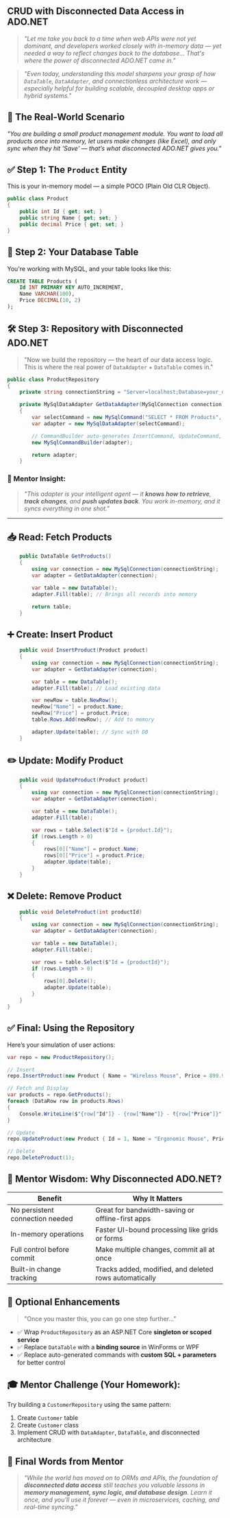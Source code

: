 ## CRUD with Disconnected Data Access in ADO.NET

> *"Let me take you back to a time when web APIs were not yet dominant, and developers worked closely with in-memory data — yet needed a way to reflect changes back to the database… That's where the power of disconnected ADO.NET came in."*

> *"Even today, understanding this model sharpens your grasp of how `DataTable`, `DataAdapter`, and connectionless architecture work — especially helpful for building scalable, decoupled desktop apps or hybrid systems."*

## 🎯 The Real-World Scenario

*"You are building a small product management module. You want to load all products once into memory, let users make changes (like Excel), and only sync when they hit 'Save' — that’s what disconnected ADO.NET gives you."*


## ✅ Step 1: The `Product` Entity

This is your in-memory model — a simple POCO (Plain Old CLR Object).

```csharp
public class Product
{
    public int Id { get; set; }
    public string Name { get; set; }
    public decimal Price { get; set; }
}
```


## 🧱 Step 2: Your Database Table

You're working with MySQL, and your table looks like this:

```sql
CREATE TABLE Products (
    Id INT PRIMARY KEY AUTO_INCREMENT,
    Name VARCHAR(100),
    Price DECIMAL(10, 2)
);
```

## 🛠️ Step 3: Repository with Disconnected ADO.NET

> "Now we build the repository — the heart of our data access logic. This is where the real power of `DataAdapter` + `DataTable` comes in."

```csharp
public class ProductRepository
{
    private string connectionString = "Server=localhost;Database=your_db;Uid=your_user;Pwd=your_password;";

    private MySqlDataAdapter GetDataAdapter(MySqlConnection connection)
    {
        var selectCommand = new MySqlCommand("SELECT * FROM Products", connection);
        var adapter = new MySqlDataAdapter(selectCommand);

        // CommandBuilder auto-generates InsertCommand, UpdateCommand, DeleteCommand
        new MySqlCommandBuilder(adapter);

        return adapter;
    }
```

### 🧠 Mentor Insight:

> *"This adapter is your intelligent agent — it **knows how to retrieve**, **track changes**, and **push updates back**. You work in-memory, and it syncs everything in one shot."*

---

## 📥 Read: Fetch Products

```csharp
    public DataTable GetProducts()
    {
        using var connection = new MySqlConnection(connectionString);
        var adapter = GetDataAdapter(connection);

        var table = new DataTable();
        adapter.Fill(table); // Brings all records into memory

        return table;
    }
```

## ➕ Create: Insert Product

```csharp
    public void InsertProduct(Product product)
    {
        using var connection = new MySqlConnection(connectionString);
        var adapter = GetDataAdapter(connection);

        var table = new DataTable();
        adapter.Fill(table); // Load existing data

        var newRow = table.NewRow();
        newRow["Name"] = product.Name;
        newRow["Price"] = product.Price;
        table.Rows.Add(newRow); // Add to memory

        adapter.Update(table); // Sync with DB
    }
```

## ✏️ Update: Modify Product

```csharp
    public void UpdateProduct(Product product)
    {
        using var connection = new MySqlConnection(connectionString);
        var adapter = GetDataAdapter(connection);

        var table = new DataTable();
        adapter.Fill(table);

        var rows = table.Select($"Id = {product.Id}");
        if (rows.Length > 0)
        {
            rows[0]["Name"] = product.Name;
            rows[0]["Price"] = product.Price;
            adapter.Update(table);
        }
    }
```

## ❌ Delete: Remove Product

```csharp
    public void DeleteProduct(int productId)
    {
        using var connection = new MySqlConnection(connectionString);
        var adapter = GetDataAdapter(connection);

        var table = new DataTable();
        adapter.Fill(table);

        var rows = table.Select($"Id = {productId}");
        if (rows.Length > 0)
        {
            rows[0].Delete();
            adapter.Update(table);
        }
    }
}
```

## ✅ Final: Using the Repository

Here’s your simulation of user actions:

```csharp
var repo = new ProductRepository();

// Insert
repo.InsertProduct(new Product { Name = "Wireless Mouse", Price = 899.99m });

// Fetch and Display
var products = repo.GetProducts();
foreach (DataRow row in products.Rows)
{
    Console.WriteLine($"{row["Id"]} - {row["Name"]} - ₹{row["Price"]}");
}

// Update
repo.UpdateProduct(new Product { Id = 1, Name = "Ergonomic Mouse", Price = 1099.00m });

// Delete
repo.DeleteProduct(1);
```

## 🧠 Mentor Wisdom: Why Disconnected ADO.NET?

| Benefit                         | Why It Matters                                         |
| ------------------------------- | ------------------------------------------------------ |
| No persistent connection needed | Great for bandwidth-saving or offline-first apps       |
| In-memory operations            | Faster UI-bound processing like grids or forms         |
| Full control before commit      | Make multiple changes, commit all at once              |
| Built-in change tracking        | Tracks added, modified, and deleted rows automatically |

## 🧰 Optional Enhancements

> "Once you master this, you can go one step further…"

* ✅ Wrap `ProductRepository` as an ASP.NET Core **singleton or scoped service**
* ✅ Replace `DataTable` with a **binding source** in WinForms or WPF
* ✅ Replace auto-generated commands with **custom SQL + parameters** for better control

## 🎓 Mentor Challenge (Your Homework):

Try building a `CustomerRepository` using the same pattern:

1. Create `Customer` table
2. Create `Customer` class
3. Implement CRUD with `DataAdapter`, `DataTable`, and disconnected architecture

## 📣 Final Words from Mentor

> *"While the world has moved on to ORMs and APIs, the foundation of **disconnected data access** still teaches you valuable lessons in **memory management, sync logic, and database design**. Learn it once, and you'll use it forever — even in microservices, caching, and real-time syncing."*

